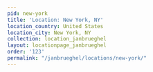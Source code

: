 ```yaml
---
pid: new-york
title: 'Location: New York, NY'
location_country: United States
location_city: New York, NY
collection: location_janbrueghel
layout: locationpage_janbrueghel
order: '123'
permalink: "/janbrueghel/locations/new-york/"
---
```

